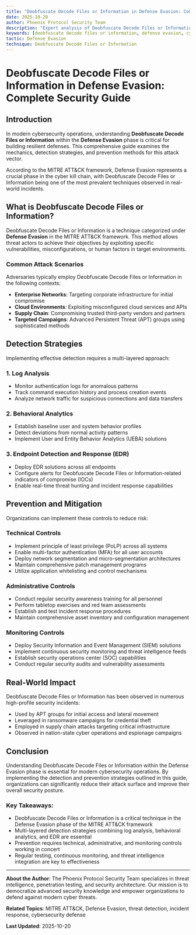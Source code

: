 ```yaml
---
title: "Deobfuscate Decode Files or Information in Defense Evasion: Complete Security Guide"
date: 2025-10-20
author: Phoenix Protocol Security Team
description: "Expert analysis of Deobfuscate Decode Files or Information attacks in Defense Evasion. Detection methods, prevention strategies, and real-world defense techniques."
keywords: [deobfuscate decode files or information, defense evasion, cybersecurity, MITRE ATT&CK, threat detection]
tactic: Defense Evasion
technique: Deobfuscate Decode Files or Information
---
```


# Deobfuscate Decode Files or Information in Defense Evasion: Complete Security Guide

## Introduction

In modern cybersecurity operations, understanding **Deobfuscate Decode Files or Information** within the **Defense Evasion** phase is critical for building resilient defenses. This comprehensive guide examines the mechanics, detection strategies, and prevention methods for this attack vector.

According to the MITRE ATT&CK framework, Defense Evasion represents a crucial phase in the cyber kill chain, with Deobfuscate Decode Files or Information being one of the most prevalent techniques observed in real-world incidents.

## What is Deobfuscate Decode Files or Information?

Deobfuscate Decode Files or Information is a technique categorized under **Defense Evasion** in the MITRE ATT&CK framework. This method allows threat actors to achieve their objectives by exploiting specific vulnerabilities, misconfigurations, or human factors in target environments.

### Common Attack Scenarios

Adversaries typically employ Deobfuscate Decode Files or Information in the following contexts:

- **Enterprise Networks**: Targeting corporate infrastructure for initial compromise
- **Cloud Environments**: Exploiting misconfigured cloud services and APIs
- **Supply Chain**: Compromising trusted third-party vendors and partners
- **Targeted Campaigns**: Advanced Persistent Threat (APT) groups using sophisticated methods

## Detection Strategies

Implementing effective detection requires a multi-layered approach:

### 1. Log Analysis
- Monitor authentication logs for anomalous patterns
- Track command execution history and process creation events
- Analyze network traffic for suspicious connections and data transfers

### 2. Behavioral Analytics
- Establish baseline user and system behavior profiles
- Detect deviations from normal activity patterns
- Implement User and Entity Behavior Analytics (UEBA) solutions

### 3. Endpoint Detection and Response (EDR)
- Deploy EDR solutions across all endpoints
- Configure alerts for Deobfuscate Decode Files or Information-related indicators of compromise (IOCs)
- Enable real-time threat hunting and incident response capabilities

## Prevention and Mitigation

Organizations can implement these controls to reduce risk:

### Technical Controls
- Implement principle of least privilege (PoLP) across all systems
- Enable multi-factor authentication (MFA) for all user accounts
- Deploy network segmentation and micro-segmentation architectures
- Maintain comprehensive patch management programs
- Utilize application whitelisting and control mechanisms

### Administrative Controls
- Conduct regular security awareness training for all personnel
- Perform tabletop exercises and red team assessments
- Establish and test incident response procedures
- Maintain comprehensive asset inventory and configuration management

### Monitoring Controls
- Deploy Security Information and Event Management (SIEM) solutions
- Implement continuous security monitoring and threat intelligence feeds
- Establish security operations center (SOC) capabilities
- Conduct regular security audits and vulnerability assessments

## Real-World Impact

Deobfuscate Decode Files or Information has been observed in numerous high-profile security incidents:

- Used by APT groups for initial access and lateral movement
- Leveraged in ransomware campaigns for credential theft
- Employed in supply chain attacks targeting critical infrastructure
- Observed in nation-state cyber operations and espionage campaigns

## Conclusion

Understanding Deobfuscate Decode Files or Information within the Defense Evasion phase is essential for modern cybersecurity operations. By implementing the detection and prevention strategies outlined in this guide, organizations can significantly reduce their attack surface and improve their overall security posture.

### Key Takeaways:

- Deobfuscate Decode Files or Information is a critical technique in the Defense Evasion phase of the MITRE ATT&CK framework
- Multi-layered detection strategies combining log analysis, behavioral analytics, and EDR are essential
- Prevention requires technical, administrative, and monitoring controls working in concert
- Regular testing, continuous monitoring, and threat intelligence integration are key to effectiveness

---

**About the Author**: The Phoenix Protocol Security Team specializes in threat intelligence, penetration testing, and security architecture. Our mission is to democratize advanced security knowledge and empower organizations to defend against modern cyber threats.

**Related Topics**: MITRE ATT&CK, Defense Evasion, threat detection, incident response, cybersecurity defense

**Last Updated**: 2025-10-20
